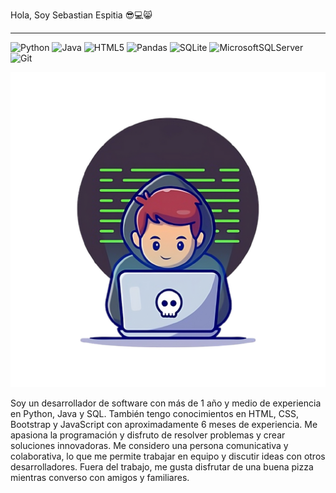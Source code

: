 Hola, Soy Sebastian Espitia :sunglasses::computer::smile_cat:
***
![Python](https://img.shields.io/badge/python-3670A0?style=for-the-badge&logo=python&logoColor=ffdd54)	![Java](https://img.shields.io/badge/java-%23ED8B00.svg?style=for-the-badge&logo=java&logoColor=white) ![HTML5](https://img.shields.io/badge/html5-%23E34F26.svg?style=for-the-badge&logo=html5&logoColor=white) ![Pandas](https://img.shields.io/badge/pandas-%23150458.svg?style=for-the-badge&logo=pandas&logoColor=white)	![SQLite](https://img.shields.io/badge/sqlite-%2307405e.svg?style=for-the-badge&logo=sqlite&logoColor=white)	![MicrosoftSQLServer](https://img.shields.io/badge/Microsoft%20SQL%20Server-CC2927?style=for-the-badge&logo=microsoft%20sql%20server&logoColor=white) ![Git](https://img.shields.io/badge/git-%23F05033.svg?style=for-the-badge&logo=git&logoColor=white)

![Logo](https://raw.githubusercontent.com/SebastianEspitiaS/SebastianEspitiaS/f98c06392bdac8e972d03332cea3fed377977efa/Logo%20Github.png)

Soy un desarrollador de software con más de 1 año y medio de experiencia en Python, Java y SQL. También tengo conocimientos en HTML, CSS, Bootstrap y JavaScript con aproximadamente 6 meses de experiencia. Me apasiona la programación y disfruto de resolver problemas y crear soluciones innovadoras. Me considero una persona comunicativa y colaborativa, lo que me permite trabajar en equipo y discutir ideas con otros desarrolladores. Fuera del trabajo, me gusta disfrutar de una buena pizza mientras converso con amigos y familiares.
